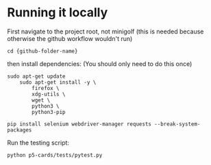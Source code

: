 # Running it locally

First navigate to the project root, not minigolf (this is needed because otherwise the github workflow wouldn't run)
```
cd {github-folder-name}
```

then install dependencies: (You should only need to do this once)
```
sudo apt-get update
    sudo apt-get install -y \
        firefox \
        xdg-utils \
        wget \
        python3 \
        python3-pip

pip install selenium webdriver-manager requests --break-system-packages
```

Run the testing script:
```
python p5-cards/tests/pytest.py
```